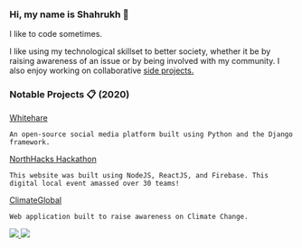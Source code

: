 ### Hi, my name is Shahrukh :wave:

I like to code sometimes.

I like using my technological skillset to better society, whether it be by raising awareness of an issue or by being involved with my community. I also enjoy working on collaborative [side projects.](https://github.com/ShaleeQureshi?tab=repositories)

### Notable Projects :clipboard: (2020)

[Whitehare](https://github.com/ShaleeQureshi/Whitehare)

```
An open-source social media platform built using Python and the Django framework.
```

[NorthHacks Hackathon](https://shaleequreshi.github.io/NorthHacks/#/)

```
This website was built using NodeJS, ReactJS, and Firebase. This digital local event amassed over 30 teams!
```

[ClimateGlobal](https://github.com/ClimateGlobal)

```
Web application built to raise awareness on Climate Change.
```

<a href="https://github.com/ShaleeQureshi">
  <img src="https://github-readme-stats.vercel.app/api?username=ShaleeQureshi&show_icons=true&theme=tokyonight" />
</a>
<a href="https://github.com/ShaleeQureshi">
  <img src="https://github-readme-stats.vercel.app/api/top-langs/?username=ShaleeQureshi&layout=compact&show_icons=true&theme=tokyonight" />
</a>
